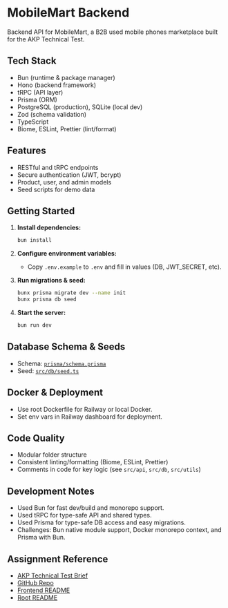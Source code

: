 # MobileMart Backend

Backend API for MobileMart, a B2B used mobile phones marketplace built for the AKP Technical Test.

## Tech Stack

- Bun (runtime & package manager)
- Hono (backend framework)
- tRPC (API layer)
- Prisma (ORM)
- PostgreSQL (production), SQLite (local dev)
- Zod (schema validation)
- TypeScript
- Biome, ESLint, Prettier (lint/format)

## Features

- RESTful and tRPC endpoints
- Secure authentication (JWT, bcrypt)
- Product, user, and admin models
- Seed scripts for demo data

## Getting Started

1. **Install dependencies:**

   ```sh
   bun install
   ```

2. **Configure environment variables:**

   - Copy `.env.example` to `.env` and fill in values (DB, JWT_SECRET, etc).

3. **Run migrations & seed:**

   ```sh
   bunx prisma migrate dev --name init
   bunx prisma db seed
   ```

4. **Start the server:**

   ```sh
   bun run dev
   ```

## Database Schema & Seeds

- Schema: [`prisma/schema.prisma`](./prisma/schema.prisma)
- Seed: [`src/db/seed.ts`](./src/db/seed.ts)

## Docker & Deployment

- Use root Dockerfile for Railway or local Docker.
- Set env vars in Railway dashboard for deployment.

## Code Quality

- Modular folder structure
- Consistent linting/formatting (Biome, ESLint, Prettier)
- Comments in code for key logic (see `src/api`, `src/db`, `src/utils`)

## Development Notes

- Used Bun for fast dev/build and monorepo support.
- Used tRPC for type-safe API and shared types.
- Used Prisma for type-safe DB access and easy migrations.
- Challenges: Bun native module support, Docker monorepo context, and Prisma with Bun.

## Assignment Reference

- [AKP Technical Test Brief](https://go.catamyst.com/akp-test)
- [GitHub Repo](https://github.com/dante4rt/mobile-mart)
- [Frontend README](../frontend/README.md)
- [Root README](../../README.md)
